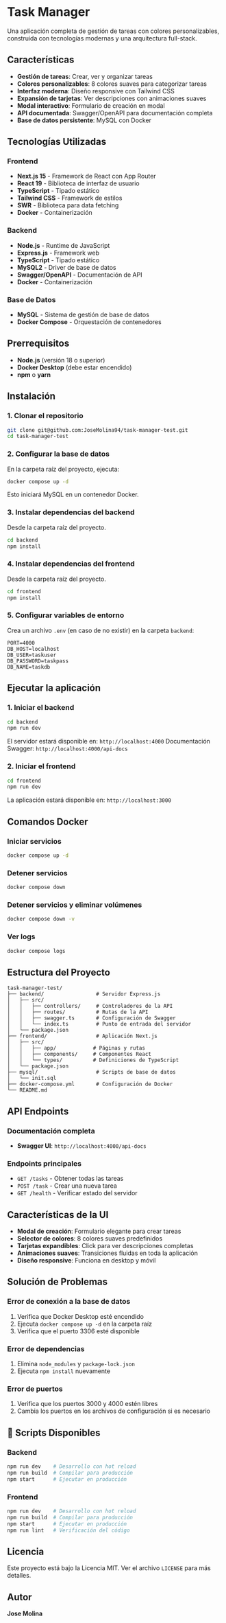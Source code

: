 # Task Manager

Una aplicación completa de gestión de tareas con colores personalizables, construida con tecnologías modernas y una arquitectura full-stack.

## Características

- **Gestión de tareas**: Crear, ver y organizar tareas
- **Colores personalizables**: 8 colores suaves para categorizar tareas
- **Interfaz moderna**: Diseño responsive con Tailwind CSS
- **Expansión de tarjetas**: Ver descripciones con animaciones suaves
- **Modal interactivo**: Formulario de creación en modal
- **API documentada**: Swagger/OpenAPI para documentación completa
- **Base de datos persistente**: MySQL con Docker

## Tecnologías Utilizadas

### Frontend
- **Next.js 15** - Framework de React con App Router
- **React 19** - Biblioteca de interfaz de usuario
- **TypeScript** - Tipado estático
- **Tailwind CSS** - Framework de estilos
- **SWR** - Biblioteca para data fetching
- **Docker** - Containerización

### Backend
- **Node.js** - Runtime de JavaScript
- **Express.js** - Framework web
- **TypeScript** - Tipado estático
- **MySQL2** - Driver de base de datos
- **Swagger/OpenAPI** - Documentación de API
- **Docker** - Containerización

### Base de Datos
- **MySQL** - Sistema de gestión de base de datos
- **Docker Compose** - Orquestación de contenedores

## Prerrequisitos

- **Node.js** (versión 18 o superior)
- **Docker Desktop** (debe estar encendido)
- **npm** o **yarn**

## Instalación

### 1. Clonar el repositorio
```bash
git clone git@github.com:JoseMolina94/task-manager-test.git
cd task-manager-test
```

### 2. Configurar la base de datos
En la carpeta raíz del proyecto, ejecuta:
```bash
docker compose up -d
```
Esto iniciará MySQL en un contenedor Docker.

### 3. Instalar dependencias del backend
Desde la carpeta raíz del proyecto.
```bash
cd backend
npm install
```

### 4. Instalar dependencias del frontend
Desde la carpeta raíz del proyecto.
```bash
cd frontend
npm install
```

### 5. Configurar variables de entorno
Crea un archivo `.env` (en caso de no existir) en la carpeta `backend`:
```env
PORT=4000
DB_HOST=localhost
DB_USER=taskuser
DB_PASSWORD=taskpass
DB_NAME=taskdb
```

## Ejecutar la aplicación

### 1. Iniciar el backend
```bash
cd backend
npm run dev
```
El servidor estará disponible en: `http://localhost:4000`
Documentación Swagger: `http://localhost:4000/api-docs`

### 2. Iniciar el frontend
```bash
cd frontend
npm run dev
```
La aplicación estará disponible en: `http://localhost:3000`

## Comandos Docker

### Iniciar servicios
```bash
docker compose up -d
```

### Detener servicios
```bash
docker compose down
```

### Detener servicios y eliminar volúmenes
```bash
docker compose down -v
```

### Ver logs
```bash
docker compose logs
```

## Estructura del Proyecto

```
task-manager-test/
├── backend/                 # Servidor Express.js
│   ├── src/
│   │   ├── controllers/     # Controladores de la API
│   │   ├── routes/          # Rutas de la API
│   │   ├── swagger.ts       # Configuración de Swagger
│   │   └── index.ts         # Punto de entrada del servidor
│   └── package.json
├── frontend/                # Aplicación Next.js
│   ├── src/
│   │   ├── app/            # Páginas y rutas
│   │   ├── components/     # Componentes React
│   │   └── types/          # Definiciones de TypeScript
│   └── package.json
├── mysql/                   # Scripts de base de datos
│   └── init.sql
├── docker-compose.yml       # Configuración de Docker
└── README.md
```

## API Endpoints

### Documentación completa
- **Swagger UI**: `http://localhost:4000/api-docs`

### Endpoints principales
- `GET /tasks` - Obtener todas las tareas
- `POST /task` - Crear una nueva tarea
- `GET /health` - Verificar estado del servidor

## Características de la UI

- **Modal de creación**: Formulario elegante para crear tareas
- **Selector de colores**: 8 colores suaves predefinidos
- **Tarjetas expandibles**: Click para ver descripciones completas
- **Animaciones suaves**: Transiciones fluidas en toda la aplicación
- **Diseño responsive**: Funciona en desktop y móvil

## Solución de Problemas

### Error de conexión a la base de datos
1. Verifica que Docker Desktop esté encendido
2. Ejecuta `docker compose up -d` en la carpeta raíz
3. Verifica que el puerto 3306 esté disponible

### Error de dependencias
1. Elimina `node_modules` y `package-lock.json`
2. Ejecuta `npm install` nuevamente

### Error de puertos
1. Verifica que los puertos 3000 y 4000 estén libres
2. Cambia los puertos en los archivos de configuración si es necesario

## 📝 Scripts Disponibles

### Backend
```bash
npm run dev    # Desarrollo con hot reload
npm run build  # Compilar para producción
npm start      # Ejecutar en producción
```

### Frontend
```bash
npm run dev    # Desarrollo con hot reload
npm run build  # Compilar para producción
npm start      # Ejecutar en producción
npm run lint   # Verificación del código
```

## Licencia

Este proyecto está bajo la Licencia MIT. Ver el archivo `LICENSE` para más detalles.

## Autor

**Jose Molina**
